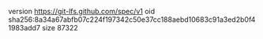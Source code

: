 version https://git-lfs.github.com/spec/v1
oid sha256:8a34a67abfb07c224f197342c50e37cc188aebd10683c91a3ed2b0f41983add7
size 87322
